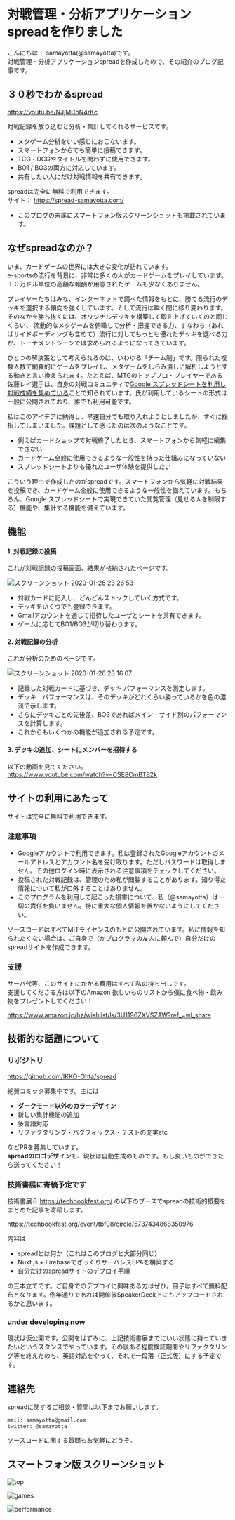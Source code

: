 # 対戦管理・分析アプリケーション spreadを作りました

こんにちは！ samayotta(@samayotta)です。  
対戦管理・分析アプリケーションspreadを作成したので、その紹介のブログ記事です。

## ３０秒でわかるspread
https://youtu.be/NJjMChN4rKc

対戦記録を放り込むと分析・集計してくれるサービスです。

- メタゲーム分析をいい感じにおこないます。
- スマートフォンからでも簡単に投稿できます。
- TCG・DCGやタイトルを問わずに使用できます。
- BO1 / BO3の両方に対応しています。
- 共有したい人にだけ対戦情報を共有できます。

spreadは完全に無料で利用できます。  
サイト： https://spread-samayotta.com/

- このブログの末尾にスマートフォン版スクリーンショットも掲載されています。

## なぜspreadなのか？

  いま、カードゲームの世界には大きな変化が訪れています。  
  e-sportsの流行を背景に、非常に多くの人がカードゲームをプレイしています。１０万ドル単位の高額な報酬が用意されたゲームも少なくありません。  

  プレイヤーたちはみな、インターネットで調べた情報をもとに、勝てる流行のデッキを選択する傾向を強くしています。そして流行は瞬く間に移り変わります。そのなかを勝ち抜くには、オリジナルデッキを構築して鍛え上げていくのと同じくらい、 流動的なメタゲームを俯瞰して分析・把握できる力、すなわち（あればサイドボーディングも含めて）流行に対してもっとも優れたデッキを選べる力が、トーナメントシーンでは求められるようになってきています。
 
  ひとつの解決策として考えられるのは、いわゆる「チーム制」です。限られた複数人数で網羅的にゲームをプレイし、メタゲームをしらみ潰しに解析しようとする動きと言い換えられます。たとえば、MTGのトッププロ・プレイヤーである佐藤レイ選手は、自身の対戦コミュニティで[Google スプレッドシートを利用し対戦成績を集めている](https://twitter.com/r_0310/status/1102829047472521216)ことで知られています。氏が利用しているシートの形式は一般に公開されており、誰でも利用可能です。
  
  私はこのアイデアに納得し、早速自分でも取り入れようとしましたが、すぐに挫折してしまいました。課題として感じたのは次のようなことです。
  
  -  例えばカードショップで対戦終了したとき、スマートフォンから気軽に編集できない
  -  カードゲーム全般に使用できるような一般性を持った仕組みになっていない
  -  スプレッドシートよりも優れたユーザ体験を提供したい

  こういう理由で作成したのがspreadです。スマートフォンから気軽に対戦結果を投稿でき、カードゲーム全般に使用できるような一般性を備えています。もちろん、Google スプレッドシートで実現できていた閲覧管理（見せる人を制限する）機能や、集計する機能を備えています。


## 機能

 #### 1. 対戦記録の投稿   

 これが対戦記録の投稿画面、結果が格納されたページです。

![スクリーンショット 2020-01-26 23 26 53](https://user-images.githubusercontent.com/27924055/73136728-20ed9500-4094-11ea-9e28-ad1a8c561bf8.png)

 - 対戦カードに記入し、どんどんストックしていく方式です。
 - デッキをいくつでも登録できます。
 - Gmailアカウントを通じて招待したユーザとシートを共有できます。
 - ゲームに応じてBO1/BO3が切り替わります。

 #### 2. 対戦記録の分析

 これが分析のためのページです。

![スクリーンショット 2020-01-26 23 16 07](https://user-images.githubusercontent.com/27924055/74097881-c9036380-4b54-11ea-92cb-11661e108307.png)

 - 記録した対戦カードに基づき、デッキ パフォーマンスを測定します。
 - デッキ　パフォーマンスは、そのデッキがどれくらい勝っているかを色の濃淡で示します。
 - さらにデッキごとの先後差、BO3であればメイン・サイド別のパフォーマンスを計算します。
 - これからもいくつかの機能が追加される予定です。
 
#### 3. デッキの追加、シートにメンバーを招待する

以下の動画を見てください。  
https://www.youtube.com/watch?v=CSE8CmBT82k


## サイトの利用にあたって

サイトは完全に無料で利用できます。

### 注意事項
 - Googleアカウントで利用できます。私は登録されたGoogleアカウントのメールアドレスとアカウント名を受け取ります。ただしパスワードは取得しません。その他ログイン時に表示される注意事項をチェックしてください。
 - 投稿された対戦記録は、管理のため私が閲覧することがあります。知り得た情報について私が口外することはありません。
 - このプログラムを利用して起こった損害について、私（@samayotta）は一切の責任を負いません。特に重大な個人情報を置かないようにしてください。

ソースコードはすべてMITライセンスのもとに公開されています。私に情報を知られたくない場合は、ご自身で（かプログラマの友人に頼んで）自分だけのspreadサイトを作成できます。

### 支援

サーバ代等、このサイトにかかる費用はすべて私の持ち出しです。  
支援してくださる方は以下のAmazon 欲しいものリストから僕に食べ物・飲み物をプレゼントしてください！

https://www.amazon.jp/hz/wishlist/ls/3U1196ZXVSZAW?ref_=wl_share

## 技術的な話題について

### リポジトリ

https://github.com/IKKO-Ohta/spread

絶賛コミッタ募集中です。主には

 - **ダークモード以外のカラーデザイン**
 - 新しい集計機能の追加
 - 多言語対応
 - リファクタリング・バグフィックス・テストの充実etc
 
などPRを募集しています。  
**spreadのロゴデザイン**も、現状は自動生成のものです。もし良いものができたら送ってください！

### 技術書展に寄稿予定です

技術書展８ https://techbookfest.org/ の以下のブースでspreadの技術的概要をまとめた記事を寄稿します。

https://techbookfest.org/event/tbf08/circle/5737434868350976

内容は

- spreadとは何か（これはこのブログと大部分同じ）
- Nuxt.js + FirebaseでざっくりサーバレスSPAを構築する
- 自分だけのspreadサイトのデプロイ手順

の三本立てです。ご自身でのデプロイに興味ある方はぜひ。冊子はすべて無料配布となります。例年通りであれば開催後SpeakerDeck上にもアップロードされるかと思います。

### under developing now

現状は仮公開です。公開をはずみに、上記技術書展までにいい状態に持っていきたいというスタンスでやっています。その後ある程度検証期間やリファクタリング等を終えたのち、英語対応をやって、それで一段落（正式版）にする予定です。

## 連絡先

spreadに関するご相談・質問は以下までお願いします。

    mail: samayotta@gmail.com
    twitter: @samayotta

ソースコードに関する質問もお気軽にどうぞ。

## スマートフォン版 スクリーンショット

![top](https://user-images.githubusercontent.com/27924055/74097882-ca349080-4b54-11ea-944b-a4c88676623f.png)

![games](https://user-images.githubusercontent.com/27924055/74097883-ca349080-4b54-11ea-8676-ef0287917084.png)

![performance](https://user-images.githubusercontent.com/27924055/74097884-cacd2700-4b54-11ea-9cd4-9268179e7e84.png)